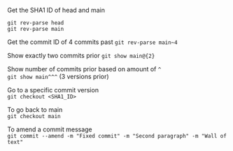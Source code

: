 Get the SHA1 ID of head and main  
```
git rev-parse head
git rev-parse main
```
Get the commit ID of 4 commits past
`git rev-parse main~4`  

Show exactly two commits prior
`git show main@{2}`

Show number of commits prior based on amount of `^`  
`git show main^^^` (3 versions prior)

Go to a specific commit version  
`git checkout <SHA1_ID>`

To go back to main  
`git checkout main`


To amend a commit message  
`git commit --amend -m "Fixed commit" -m "Second paragraph" -m "Wall of text"`
